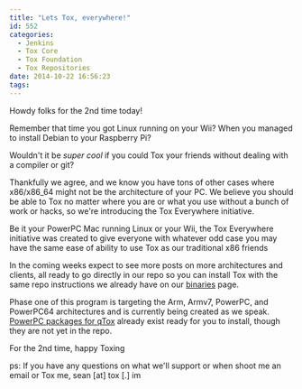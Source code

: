 ```yaml
---
title: "Lets Tox, everywhere!"
id: 552
categories:
  - Jenkins
  - Tox Core
  - Tox Foundation
  - Tox Repositories
date: 2014-10-22 16:56:23
tags:
---
```


Howdy folks for the 2nd time today!

Remember that time you got Linux running on your Wii? When you managed to install Debian to your Raspberry Pi?

Wouldn't it be _super cool_ if you could Tox your friends without dealing with a compiler or git?

<!-- more -->

Thankfully we agree, and we know you have tons of other cases where x86/x86_64 might not be the architecture of your PC. We believe you should be able to Tox no matter where you are or what you use without a bunch of work or hacks, so we're introducing the Tox Everywhere initiative.

Be it your PowerPC Mac running Linux or your Wii, the Tox Everywhere initiative was created to give everyone with whatever odd case you may have the same ease of ability to use Tox as our traditional x86 friends

In the coming weeks expect to see more posts on more architectures and clients, all ready to go directly in our repo so you can install Tox with the same repo instructions we already have on our [binaries](https://wiki.tox.im/Binaries "binaries") page.

Phase one of this program is targeting the Arm, Armv7, PowerPC, and PowerPC64 architectures and is currently being created as we speak. [PowerPC packages for qTox](http://jenkins.libtoxcore.so/job/qTox-Linux-pkg/ "PowerPC packages for qTox") already exist ready for you to install, though they are not yet in the repo.

For the 2nd time, happy Toxing

ps: If you have any questions on what we'll support or when shoot me an email or Tox me, sean [at] tox [.] im
